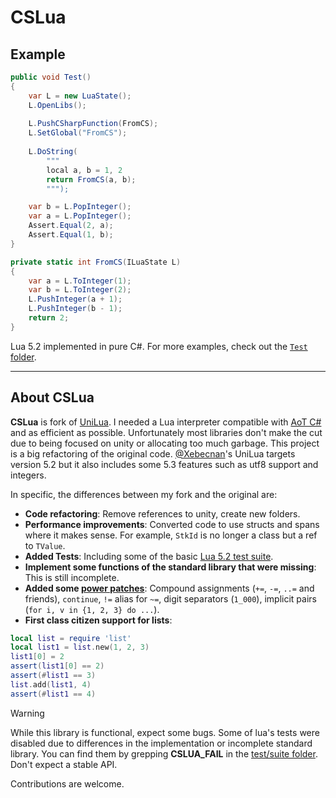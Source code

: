 # CSLua

## Example

```cs
public void Test()
{
    var L = new LuaState();
    L.OpenLibs();
    
    L.PushCSharpFunction(FromCS);
    L.SetGlobal("FromCS");
    
    L.DoString(
        """
        local a, b = 1, 2
        return FromCS(a, b);
        """);

    var b = L.PopInteger();
    var a = L.PopInteger();
    Assert.Equal(2, a);
    Assert.Equal(1, b);
}

private static int FromCS(ILuaState L)
{
    var a = L.ToInteger(1);
    var b = L.ToInteger(2);
    L.PushInteger(a + 1);
    L.PushInteger(b - 1);
    return 2;
}
```

Lua 5.2 implemented in pure C#. For more examples, check out the [`Test` folder](Test/).

---

## About CSLua

**CSLua** is fork of [UniLua](https://github.com/xebecnan/UniLua). I needed a Lua interpreter compatible with [AoT C#](https://learn.microsoft.com/en-us/dotnet/core/deploying/native-aot/) and as efficient as possible. Unfortunately most libraries don't make the cut due to being focused on unity or allocating too much garbage.
This project is a big refactoring of the original code. [@Xebecnan](https://github.com/xebecnan)'s UniLua targets version 5.2 but it also includes some 5.3 features such as utf8 support and integers.

In specific, the differences between my fork and the original are:

* **Code refactoring**: Remove references to unity, create new folders.
* **Performance improvements**: Converted code to use structs and spans where it makes sense. For example, `StkId` is no longer a class but a ref to `TValue`.
* **Added Tests**: Including some of the basic [Lua 5.2 test suite](https://www.lua.org/tests/).
* **Implement some functions of the standard library that were missing**: This is still incomplete.
* **Added some [power patches](Test/TestPatches.cs)**: Compound assignments (`+=`, `-=`, `..=` and friends), `continue`, `!=` alias for `~=`, digit separators (`1_000`), implicit pairs (`for i, v in {1, 2, 3} do ...`).
* **First class citizen support for lists**: 
```lua
local list = require 'list'
local list1 = list.new(1, 2, 3)
list1[0] = 2
assert(list1[0] == 2)
assert(#list1 == 3)
list.add(list1, 4)
assert(#list1 == 4)
```

> [!WARNING]
> While this library is functional, expect some bugs. Some of lua's tests were disabled due to differences in the implementation or incomplete standard library. You can find them by grepping **CSLUA_FAIL** in the [test/suite folder](Test/suite). Don't expect a stable API.


Contributions are welcome.